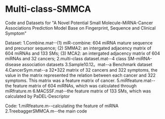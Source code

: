 # Multi-class-SMMCA
Code and Datasets for "A Novel Potential Small Molecule-MiRNA-Cancer Associations Prediction Model Base on Fingerprint, Sequence and Clinical Symptom"

Dataset:
1.Combine.mat--(1) miR-combine: 604 miRNA mature sequence and precursor sequence;
               (2) SMMA2: an intergated adjacency matrix of 604 miRNAs and 133 SMs;
               (3) MCA2: an intergated adjacency matrix of 604 miRNAs and 32 cancers;
2.multi-class dataset.mat--4 class SM-miRNA-disease association datasets
3.Sample10.12。mat--a Benchmark dataset
4.CancerSym.mat--a 32*322 matrix of 32 cancers and 322 symptoms, the value in the matrix represented the relation between each cancer and 322 symptoms. This matrix was a feature     matrix of cancer.
5.miRfeature.mat--the feature matrix of 604 miRNAs, which was calculated through miRfrature.m
6.MACSSF.mat--the feature matrix of 133 SMs, which was calculated by PaDEL-Descriptor

Code:
1.miRfeature.m--calculating the feature of miRNA
2.TreebaggerSMMCA.m--the main code 
